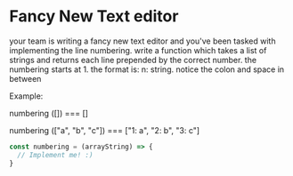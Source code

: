 # Fancy New Text editor

your team is writing a fancy new text editor and you've been tasked with implementing the line numbering.
write a function which takes a list of strings and returns each line prepended by the correct number.
the numbering starts at 1. the format is: n: string. notice the colon and space in between

Example:

numbering ([]) === []

numbering (["a", "b", "c"]) === ["1: a", "2: b", "3: c"]

```js
const numbering = (arrayString) => {
  // Implement me! :)
}
```